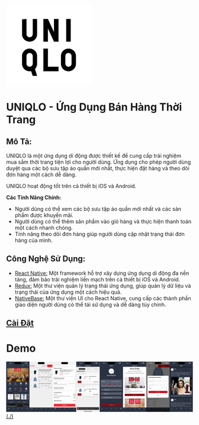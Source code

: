 ![Logo](./assets/images/screens/logo.png)

# UNIQLO - Ứng Dụng Bán Hàng Thời Trang

## Mô Tả:
UNIQLO là một ứng dụng di động được thiết kế để cung cấp trải nghiệm mua sắm thời trang tiện lợi cho người dùng. Ứng dụng cho phép người dùng duyệt qua các bộ sưu tập áo quần mới nhất, thực hiện đặt hàng và theo dõi đơn hàng một cách dễ dàng.

UNIQLO hoạt động tốt trên cả thiết bị iOS và Android.

**Các Tính Năng Chính:**
- Người dùng có thể xem các bộ sưu tập áo quần mới nhất và các sản phẩm được khuyến mãi.
- Người dùng có thể thêm sản phẩm vào giỏ hàng và thực hiện thanh toán một cách nhanh chóng.
- Tính năng theo dõi đơn hàng giúp người dùng cập nhật trạng thái đơn hàng của mình.

## Công Nghệ Sử Dụng:
* [React Native:](https://reactnative.dev/) Một framework hỗ trợ xây dựng ứng dụng di động đa nền tảng, đảm bảo trải nghiệm liền mạch trên cả thiết bị iOS và Android.
* [Redux:](https://redux.js.org/) Một thư viện quản lý trạng thái ứng dụng, giúp quản lý dữ liệu và trạng thái của ứng dụng một cách hiệu quả.
* [NativeBase:](https://nativebase.io/) Một thư viện UI cho React Native, cung cấp các thành phần giao diện người dùng có thể tái sử dụng và dễ dàng tùy chỉnh.

## [Cài Đặt]()

# Demo
[![Xem video](./assets/images/screens/previews.png)(./)]()
